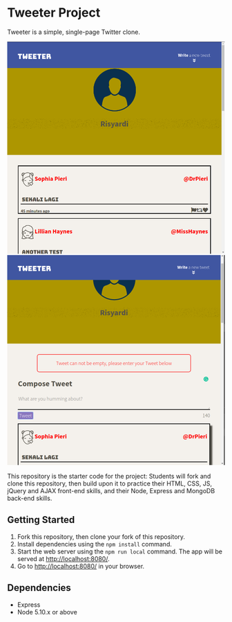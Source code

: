 # Tweeter Project

Tweeter is a simple, single-page Twitter clone.

!["Opening screen"](https://github.com/elyeel/tweeter/blob/master/docs/pic2.png?raw=true)
!["Error Screenshot"](https://github.com/elyeel/tweeter/blob/master/docs/pic3.png?raw=true)

This repository is the starter code for the project: Students will fork and clone this repository, then build upon it to practice their HTML, CSS, JS, jQuery and AJAX front-end skills, and their Node, Express and MongoDB back-end skills.

## Getting Started

1. Fork this repository, then clone your fork of this repository.
2. Install dependencies using the `npm install` command.
3. Start the web server using the `npm run local` command. The app will be served at <http://localhost:8080/>.
4. Go to <http://localhost:8080/> in your browser.

## Dependencies

- Express
- Node 5.10.x or above
